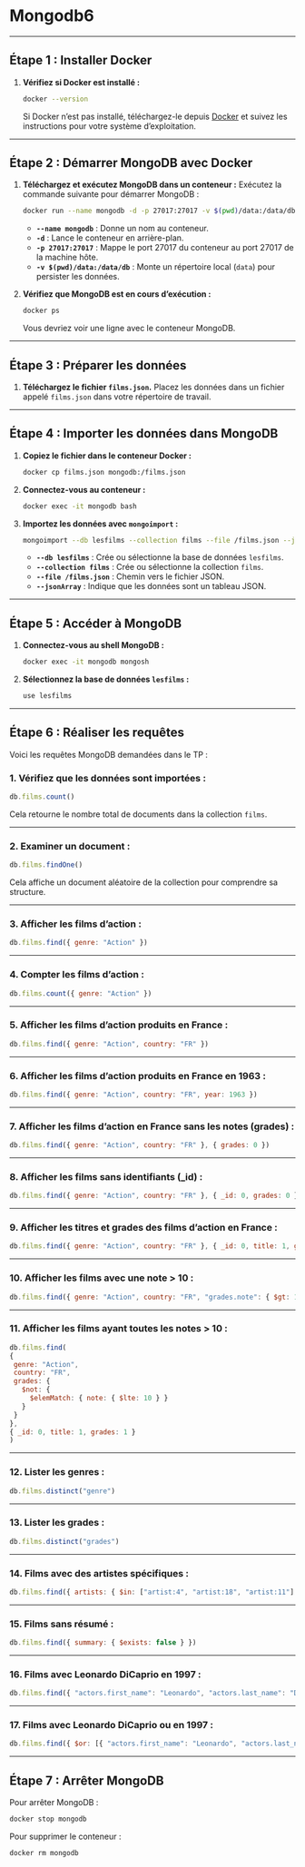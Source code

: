 # Mongodb6
---

## **Étape 1 : Installer Docker**

1. **Vérifiez si Docker est installé :**
   ```bash
   docker --version
   ```
   Si Docker n’est pas installé, téléchargez-le depuis [Docker](https://www.docker.com/) et suivez les instructions pour votre système d’exploitation.

---

## **Étape 2 : Démarrer MongoDB avec Docker**

1. **Téléchargez et exécutez MongoDB dans un conteneur :**
   Exécutez la commande suivante pour démarrer MongoDB :
   ```bash
   docker run --name mongodb -d -p 27017:27017 -v $(pwd)/data:/data/db mongo:latest
   ```

   - **`--name mongodb`** : Donne un nom au conteneur.
   - **`-d`** : Lance le conteneur en arrière-plan.
   - **`-p 27017:27017`** : Mappe le port 27017 du conteneur au port 27017 de la machine hôte.
   - **`-v $(pwd)/data:/data/db`** : Monte un répertoire local (`data`) pour persister les données.

2. **Vérifiez que MongoDB est en cours d’exécution :**
   ```bash
   docker ps
   ```
   Vous devriez voir une ligne avec le conteneur MongoDB.

---

## **Étape 3 : Préparer les données**

1. **Téléchargez le fichier `films.json`.**
   Placez les données dans un fichier appelé `films.json` dans votre répertoire de travail.

---

## **Étape 4 : Importer les données dans MongoDB**

1. **Copiez le fichier dans le conteneur Docker :**
   ```bash
   docker cp films.json mongodb:/films.json
   ```

2. **Connectez-vous au conteneur :**
   ```bash
   docker exec -it mongodb bash
   ```

3. **Importez les données avec `mongoimport` :**
   ```bash
   mongoimport --db lesfilms --collection films --file /films.json --jsonArray
   ```
   - **`--db lesfilms`** : Crée ou sélectionne la base de données `lesfilms`.
   - **`--collection films`** : Crée ou sélectionne la collection `films`.
   - **`--file /films.json`** : Chemin vers le fichier JSON.
   - **`--jsonArray`** : Indique que les données sont un tableau JSON.

---

## **Étape 5 : Accéder à MongoDB**

1. **Connectez-vous au shell MongoDB :**
   ```bash
   docker exec -it mongodb mongosh
   ```

2. **Sélectionnez la base de données `lesfilms` :**
   ```javascript
   use lesfilms
   ```

---

## **Étape 6 : Réaliser les requêtes**

Voici les requêtes MongoDB demandées dans le TP :

### 1. **Vérifiez que les données sont importées :**
   ```javascript
   db.films.count()
   ```
   Cela retourne le nombre total de documents dans la collection `films`.

---

### 2. **Examiner un document :**
   ```javascript
   db.films.findOne()
   ```
   Cela affiche un document aléatoire de la collection pour comprendre sa structure.

---

### 3. **Afficher les films d’action :**
   ```javascript
   db.films.find({ genre: "Action" })
   ```

---

### 4. **Compter les films d’action :**
   ```javascript
   db.films.count({ genre: "Action" })
   ```

---

### 5. **Afficher les films d’action produits en France :**
   ```javascript
   db.films.find({ genre: "Action", country: "FR" })
   ```

---

### 6. **Afficher les films d’action produits en France en 1963 :**
   ```javascript
   db.films.find({ genre: "Action", country: "FR", year: 1963 })
   ```

---

### 7. **Afficher les films d’action en France sans les notes (grades) :**
   ```javascript
   db.films.find({ genre: "Action", country: "FR" }, { grades: 0 })
   ```

---

### 8. **Afficher les films sans identifiants (_id) :**
   ```javascript
   db.films.find({ genre: "Action", country: "FR" }, { _id: 0, grades: 0 })
   ```

---

### 9. **Afficher les titres et grades des films d’action en France :**
   ```javascript
   db.films.find({ genre: "Action", country: "FR" }, { _id: 0, title: 1, grades: 1 })
   ```

---

### 10. **Afficher les films avec une note > 10 :**
   ```javascript
   db.films.find({ genre: "Action", country: "FR", "grades.note": { $gt: 10 } }, { _id: 0, title: 1, grades: 1 })
   ```

---

### 11. **Afficher les films ayant toutes les notes > 10 :**
   ```javascript
   db.films.find(
  {
    genre: "Action", 
    country: "FR", 
    grades: { 
      $not: { 
        $elemMatch: { note: { $lte: 10 } }
      } 
    }
  }, 
  { _id: 0, title: 1, grades: 1 }
)
   ```

---

### 12. **Lister les genres :**
   ```javascript
   db.films.distinct("genre")
   ```

---

### 13. **Lister les grades :**
   ```javascript
   db.films.distinct("grades")
   ```

---

### 14. **Films avec des artistes spécifiques :**
   ```javascript
   db.films.find({ artists: { $in: ["artist:4", "artist:18", "artist:11"] } })
   ```

---

### 15. **Films sans résumé :**
   ```javascript
   db.films.find({ summary: { $exists: false } })
   ```

---

### 16. **Films avec Leonardo DiCaprio en 1997 :**
   ```javascript
   db.films.find({ "actors.first_name": "Leonardo", "actors.last_name": "DiCaprio", year: 1997 })
   ```

---

### 17. **Films avec Leonardo DiCaprio ou en 1997 :**
   ```javascript
   db.films.find({ $or: [{ "actors.first_name": "Leonardo", "actors.last_name": "DiCaprio"}, { year: 1997 }] })
   ```

---

## **Étape 7 : Arrêter MongoDB**

Pour arrêter MongoDB :
```bash
docker stop mongodb
```

Pour supprimer le conteneur :
```bash
docker rm mongodb
```
